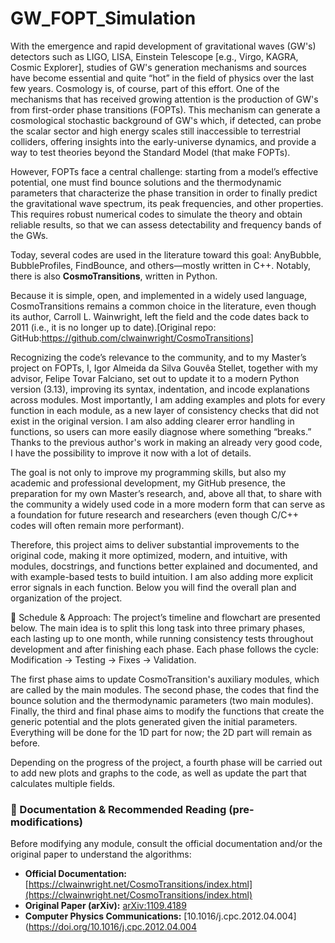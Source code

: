 # GW_FOPT_Simulation

With the emergence and rapid development of gravitational waves (GW's) detectors such as LIGO, LISA, Einstein Telescope [e.g., Virgo, KAGRA, Cosmic Explorer], studies of GW's generation mechanisms and sources have become essential and quite “hot” in the field of physics over the last few years. Cosmology is, of course, part of this effort. One of the mechanisms that has received growing attention is the production of GW's from first-order phase transitions (FOPTs). This mechanism can generate a cosmological stochastic background of GW's which, if detected, can probe the scalar sector and high energy scales still inaccessible to terrestrial colliders, offering insights into the early-universe dynamics, and provide a way to test theories beyond the Standard Model (that make FOPTs).

However, FOPTs face a central challenge: starting from a model’s effective potential, one must find bounce solutions and the thermodynamic parameters that characterize the phase transition in order to finally predict the gravitational wave spectrum, its peak frequencies, and other properties. This requires robust numerical codes to simulate the theory and obtain reliable results, so that we can assess detectability and frequency bands of the GWs.

Today, several codes are used in the literature toward this goal: AnyBubble, BubbleProfiles, FindBounce, and others—mostly written in C++. Notably, there is also **CosmoTransitions**, written in Python.

Because it is simple, open, and implemented in a widely used language, CosmoTransitions remains a common choice in the literature, even though its author, Carroll L. Wainwright, left the field and the code dates back to 2011 (i.e., it is no longer up to date).[Original repo: GitHub:https://github.com/clwainwright/CosmoTransitions]

Recognizing the code’s relevance to the community, and to my Master’s project on FOPTs, I, Igor Almeida da Silva Gouvêa Stellet, together with my advisor, Felipe Tovar Falciano, set out to update it to a modern Python version (3.13), improving its syntax, indentation, and incode explanations across modules. Most importantly, I am adding examples and plots for every function in each module, as a new layer of consistency checks that did not exist in the original version. I am also adding clearer error handling in functions, so users can more easily diagnose where something “breaks.” Thanks to the previous author's work in making an already very good code, I have the possibility to improve it now with a lot of details.

The goal is not only to improve my programming skills, but also my academic and professional development, my GitHub presence, the preparation for my own Master’s research, and, above all that, to share with the community a widely used code in a more modern form that can serve as a foundation for future research and researchers (even though C/C++ codes will often remain more performant).

Therefore, this project aims to deliver substantial improvements to the original code, making it more optimized, modern, and intuitive, with modules, docstrings, and functions better explained and documented, and with example-based tests to build intuition. I am also adding more explicit error signals in each function. Below you will find the overall plan and organization of the project.

📅 Schedule & Approach: The project’s timeline and flowchart are presented below. The main idea is to split this long task into three primary phases, each lasting up to one month, while running consistency tests throughout development and after finishing each phase. Each phase follows the cycle: Modification → Testing → Fixes → Validation.

The first phase aims to update CosmoTransition's auxiliary modules, which are called by the main modules. The second phase, the codes that find the bounce solution and the thermodynamic parameters (two main modules). Finally, the third and final phase aims to modify the functions that create the generic potential and the plots generated given the initial parameters. Everything will be done for the 1D part for now; the 2D part will remain as before.

Depending on the progress of the project, a fourth phase will be carried out to add new plots and graphs to the code, as well as update the part that calculates multiple fields.

### 📖 Documentation & Recommended Reading (pre-modifications)
Before modifying any module, consult the official documentation and/or the original paper to understand the algorithms:

* **Official Documentation:**[https://clwainwright.net/CosmoTransitions/index.html](https://clwainwright.net/CosmoTransitions/index.html)
* **Original Paper (arXiv):** [arXiv:1109.4189](https://arxiv.org/abs/1109.4189)
* **Computer Physics Communications:** [10.1016/j.cpc.2012.04.004](https://doi.org/10.1016/j.cpc.2012.04.004
